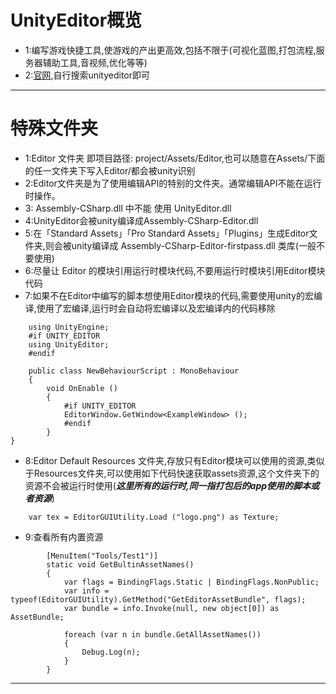 # UnityEditor概览


* 1:编写游戏快捷工具,使游戏的产出更高效,包括不限于(可视化蓝图,打包流程,服务器辅助工具,音视频,优化等等)
* 2:[官网](https://docs.unity3d.com/Manual),自行搜索unityeditor即可
---
# 特殊文件夹


* 1:Editor 文件夹 即项目路径: project/Assets/Editor,也可以随意在Assets/下面的任一文件夹下写入Editor/都会被unity识别
* 2:Editor文件夹是为了使用编辑API的特别的文件夹。通常编辑API不能在运行时操作。
* 3: Assembly-CSharp.dll 中不能 使用 UnityEditor.dll
* 4:UnityEditor会被unity编译成Assembly-CSharp-Editor.dll
* 5:在「Standard Assets」「Pro Standard Assets」「Plugins」生成Editor文件夹,则会被unity编译成 Assembly-CSharp-Editor-firstpass.dll 类库(一般不要使用)
* 6:尽量让 Editor 的模块引用运行时模块代码,不要用运行时模块引用Editor模块代码
* 7:如果不在Editor中编写的脚本想使用Editor模块的代码,需要使用unity的宏编译,使用了宏编译,运行时会自动将宏编译以及宏编译内的代码移除

```
    using UnityEngine;
    #if UNITY_EDITOR
    using UnityEditor;
    #endif

    public class NewBehaviourScript : MonoBehaviour
    {
        void OnEnable ()
        {
            #if UNITY_EDITOR
            EditorWindow.GetWindow<ExampleWindow> ();
            #endif
        }
}
```

* 8:Editor Default Resources 文件夹,存放只有Editor模块可以使用的资源,类似于Resources文件夹,可以使用如下代码快速获取assets资源,这个文件夹下的资源不会被运行时使用(***这里所有的运行时,同一指打包后的app使用的脚本或者资源***)

```
    var tex = EditorGUIUtility.Load ("logo.png") as Texture;
```

* 9:查看所有内置资源

```
        [MenuItem("Tools/Test1")]
        static void GetBultinAssetNames()
        {
            var flags = BindingFlags.Static | BindingFlags.NonPublic;
            var info = typeof(EditorGUIUtility).GetMethod("GetEditorAssetBundle", flags);
            var bundle = info.Invoke(null, new object[0]) as AssetBundle;

            foreach (var n in bundle.GetAllAssetNames())
            {
                Debug.Log(n);
            }
        }
```


---